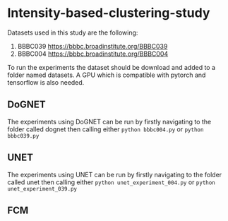 # Intensity-based-clustering-study
Datasets used in this study are the following:
1. BBBC039 https://bbbc.broadinstitute.org/BBBC039
2. BBBC004 https://bbbc.broadinstitute.org/BBBC004

To run the experiments the dataset should be download and added to a folder named datasets. A GPU which is compatible with pytorch and tensorflow is also needed.

## DoGNET

The experiments using DoGNET can be run by firstly navigating to the folder called dognet then calling either `python bbbc004.py` or `python bbbc039.py`

## UNET

The experiments using UNET can be run by firstly navigating to the folder called unet then calling either `python unet_experiment_004.py` or `python unet_experiment_039.py`

## FCM


